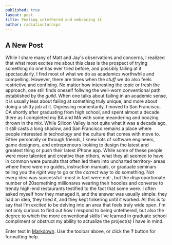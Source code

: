 ```yaml
---
published: true
layout: post
title: Feeling untethered and embracing it
author: radiationturnips
---
```


## A New Post
While I share many of Matt and Jay's observations and concerns, I realized that what most excites me about this class is the prospect of trying something no one has ever tried before, and possibly failing at it spectacularly. I find most of what we do as academics worthwhile and compelling. However, there are times when the *stuff* we do also feels restrictive and confining. No matter how interesting the topic or fresh the approach, one still finds oneself follwing the well-worn conventional path established by the *guild*.   When one talks about failing in an academic sense, it is usually less about failing at something truly unique, and more about doing a shitty job at it. 
Digressing momentarily, I moved to San Francisco, CA shortly after graduating from high school, and spent almost a decade there as I completed my BA and MA with some meandering and boozing thrown in the mix. While Silicon Valley is not quite what it was a decade ago, it still casts a long shadow, and San Francisco remains a place where people interested in technology and the culture that comes with move to. Either personally or through friends, I knew lots of software engineers, game designers, and entrepreneurs looking to design the latest and greatest thing or push their latest iPhone app. While some of these people were more talented and creative than others, what they all seemed to have in common were pursuits that often led them into uncharted territory- areas where there were no guides, instruction manuals, or graduate seminars telling you the *right* way to go or the *correct* way to do something. Not every idea was successful -most in fact were not-, but the disproportionate number of 20something millionares wearing their hoodies and converse to trendy high-end restaurants testified to the fact that some were. I often asked myself how they managed it, and the answer was usually simple: they had an idea, they tried it, and they kept tinkering until it worked. 
All this is to say that I'm excited to be delving into an area that feels truly wide open. I'm not only curious to find out how I respond to being  untethered, but also the degree to which the more conventional skills I've learned in graduate school compliment or obstruct my ability to actualize the project(s) I have in mind.

Enter text in [Markdown](http://daringfireball.net/projects/markdown/). Use the toolbar above, or click the **?** button for formatting help.
